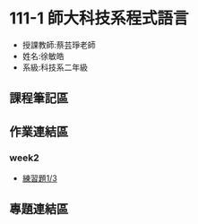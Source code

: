 # 111-1 師大科技系程式語言
+ 授課教師:蔡芸琤老師
+ 姓名:徐敏皓
+ 系級:科技系二年級
## 課程筆記區
## 作業連結區
### week2
+ [練習題1/3](https://github.com/minhao920201/PL/blob/main/practice%201.ipynb)
## 專題連結區
